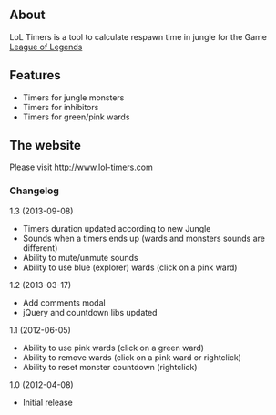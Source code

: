 ## About

LoL Timers is a tool to calculate respawn time in jungle for the Game [League of Legends](http://www.leagueoflegends.com)

## Features

- Timers for jungle monsters
- Timers for inhibitors
- Timers for green/pink wards

## The website

Please visit http://www.lol-timers.com

### Changelog

1.3 (2013-09-08)
- Timers duration updated according to new Jungle
- Sounds when a timers ends up (wards and monsters sounds are different)
- Ability to mute/unmute sounds
- Ability to use blue (explorer) wards (click on a pink ward)

1.2 (2013-03-17)
- Add comments modal
- jQuery and countdown libs updated

1.1 (2012-06-05)
- Ability to use pink wards (click on a green ward)
- Ability to remove wards (click on a pink ward or rightclick)
- Ability to reset monster countdown (rightclick)

1.0 (2012-04-08)
- Initial release